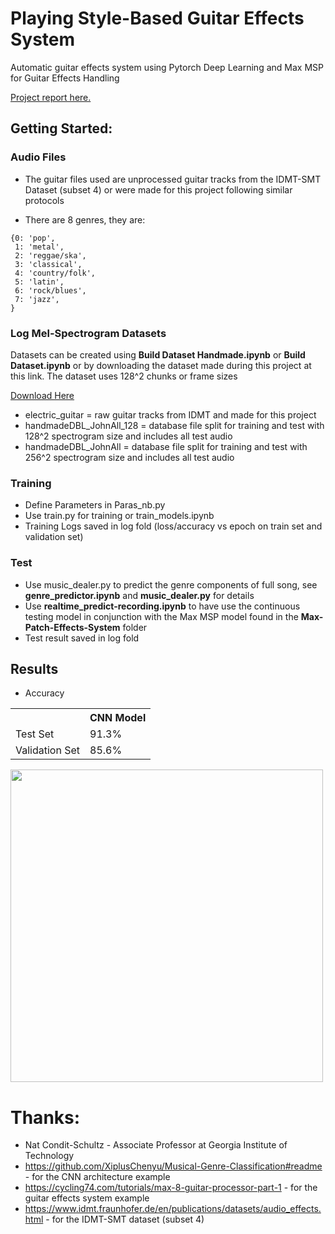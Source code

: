 # Playing Style-Based Guitar Effects System
 Automatic guitar effects system using Pytorch Deep Learning and Max MSP for Guitar Effects Handling

<a href="https://github.com/Seanmlevine/Playing-Style-Guitar-Effects-System/blob/main/docs/Master_s_Final_Paper.pdf">Project report here.</a>


## Getting Started:
### Audio Files
- The guitar files used are unprocessed guitar tracks from the IDMT-SMT Dataset (subset 4) or were made for this project following similar protocols

- There are 8 genres, they are:
```
{0: 'pop',
 1: 'metal',
 2: 'reggae/ska',
 3: 'classical',
 4: 'country/folk',
 5: 'latin',
 6: 'rock/blues',
 7: 'jazz',
}
```
### Log Mel-Spectrogram Datasets
Datasets can be created using **Build Dataset Handmade.ipynb** or **Build Dataset.ipynb** or by downloading the dataset made during this project at this link. The dataset uses 128^2 chunks or frame sizes

<a href='https://www.dropbox.com/scl/fo/ql4p7q2l363wbq8e73nwv/h?dl=0&rlkey=57ae789wx57gzrs6us85t725g'>Download Here</a>

- electric_guitar = raw guitar tracks from IDMT and made for this project
- handmadeDBL_JohnAll_128 = database file split for training and test with 128^2 spectrogram size and includes all test audio
- handmadeDBL_JohnAll = database file split for training and test with 256^2 spectrogram size and includes all test audio

### Training
- Define Parameters in Paras_nb.py
- Use train.py for training or train_models.ipynb
- Training Logs saved in log fold (loss/accuracy vs epoch on train set and validation set)

### Test
- Use music_dealer.py to predict the genre components of full song, see **genre_predictor.ipynb** and **music_dealer.py** for details
- Use **realtime_predict-recording.ipynb** to have use the continuous testing model in conjunction with the Max MSP model found in the **Max-Patch-Effects-System** folder
- Test result saved in log fold



## Results

- Accuracy
<table>
  <tr>
    <th></th>
    <th>CNN Model</th>
  </tr>
  <tr>
    <td>Test Set</td>
    <td>91.3%</td>
  </tr>
  <tr>
    <td>Validation Set</td>
    <td>85.6%</td>
  </tr>
</table>


<img src='https://github.com/Seanmlevine/Playing-Style-Guitar-Effects-System/blob/main/docs/Levine_7100_Poster.pdf' width=500>





# Thanks:
- Nat Condit-Schultz - Associate Professor at Georgia Institute of Technology
- https://github.com/XiplusChenyu/Musical-Genre-Classification#readme - for the CNN architecture example
- https://cycling74.com/tutorials/max-8-guitar-processor-part-1 - for the guitar effects system example
- https://www.idmt.fraunhofer.de/en/publications/datasets/audio_effects.html - for the IDMT-SMT dataset (subset 4)